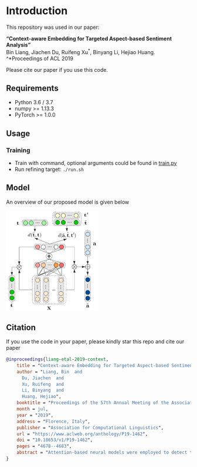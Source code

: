 # Introduction
This repository was used in our paper:  
  
**“Context-aware Embedding for Targeted Aspect-based Sentiment Analysis”**  
Bin Liang, Jiachen Du, Ruifeng Xu<sup>*</sup>, Binyang Li, Hejiao Huang. ^*Proceedings of ACL 2019
  
Please cite our paper if you use this code. 

## Requirements

* Python 3.6 / 3.7
* numpy >= 1.13.3
* PyTorch >= 1.0.0

## Usage

### Training
* Train with command, optional arguments could be found in [train.py](/train.py)
* Run refining target: ```./run.sh```


## Model

An overview of our proposed model is given below

<img src="/assets/model.png" width = "50%" />

## Citation

If you use the code in your paper, please kindly star this repo and cite our paper

```bibtex
@inproceedings{liang-etal-2019-context,
    title = "Context-aware Embedding for Targeted Aspect-based Sentiment Analysis",
    author = "Liang, Bin  and
      Du, Jiachen  and
      Xu, Ruifeng  and
      Li, Binyang  and
      Huang, Hejiao",
    booktitle = "Proceedings of the 57th Annual Meeting of the Association for Computational Linguistics",
    month = jul,
    year = "2019",
    address = "Florence, Italy",
    publisher = "Association for Computational Linguistics",
    url = "https://www.aclweb.org/anthology/P19-1462",
    doi = "10.18653/v1/P19-1462",
    pages = "4678--4683",
    abstract = "Attention-based neural models were employed to detect the different aspects and sentiment polarities of the same target in targeted aspect-based sentiment analysis (TABSA). However, existing methods do not specifically pre-train reasonable embeddings for targets and aspects in TABSA. This may result in targets or aspects having the same vector representations in different contexts and losing the context-dependent information. To address this problem, we propose a novel method to refine the embeddings of targets and aspects. Such pivotal embedding refinement utilizes a sparse coefficient vector to adjust the embeddings of target and aspect from the context. Hence the embeddings of targets and aspects can be refined from the highly correlative words instead of using context-independent or randomly initialized vectors. Experiment results on two benchmark datasets show that our approach yields the state-of-the-art performance in TABSA task.",
}
```
